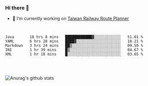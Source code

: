 ### Hi there 👋

- 🔭 I’m currently working on [Taiwan Railway Route Planner](https://github.com/Taiwan-Railway-Route-Planner)

<br/>

<!--START_SECTION:waka-->
```text
Java       18 hrs 8 mins   ████████████▓░░░░░░░░░░░░   51.01 % 
YAML       6 hrs 28 mins   ████▓░░░░░░░░░░░░░░░░░░░░   18.21 % 
Markdown   3 hrs 24 mins   ██▒░░░░░░░░░░░░░░░░░░░░░░   09.59 % 
INI        1 hr 39 mins    █▒░░░░░░░░░░░░░░░░░░░░░░░   04.67 % 
XML        1 hr 18 mins    █░░░░░░░░░░░░░░░░░░░░░░░░   03.65 % 
```
<!--END_SECTION:waka-->

<br/>
<br/>

![Anurag's github stats](https://github-readme-stats.vercel.app/api?username=DepickereSven&show_icons=true&theme=tokyonight)



<!--
**DepickereSven/DepickereSven** is a ✨ _special_ ✨ repository because its `README.md` (this file) appears on your GitHub profile.

Here are some ideas to get you started:

- 🔭 I’m currently working on ...
- 🌱 I’m currently learning ...
- 👯 I’m looking to collaborate on ...
- 🤔 I’m looking for help with ...
- 💬 Ask me about ...
- 📫 How to reach me: ...
- 😄 Pronouns: ...
- ⚡ Fun fact: ...
-->
